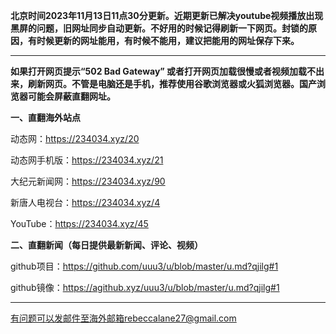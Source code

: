 **北京时间2023年11月13日11点30分更新。近期更新已解决youtube视频播放出现黑屏的问题，旧网址同步自动更新。不好用的时候记得刷新一下网页。封锁的原因，有时候更新的网址能用，有时候不能用，建议把能用的网址保存下来。**

***

**如果打开网页提示“502 Bad Gateway” 或者打开网页加载很慢或者视频加载不出来，刷新网页。不管是电脑还是手机，推荐使用谷歌浏览器或火狐浏览器。国产浏览器可能会屏蔽直翻网址。**

**一、直翻海外站点**

动态网：https://234034.xyz/20

动态网手机版：https://234034.xyz/21

大纪元新闻网：https://234034.xyz/90

新唐人电视台：https://234034.xyz/4

YouTube：https://234034.xyz/45

**二、直翻新闻（每日提供最新新闻、评论、视频）**

github项目：https://github.com/uuu3/u/blob/master/u.md?qjilg#1

github镜像：https://agithub.xyz/uuu3/u/blob/master/u.md?qjilg#1

***


有问题可以发邮件至海外邮箱rebeccalane27@gmail.com

